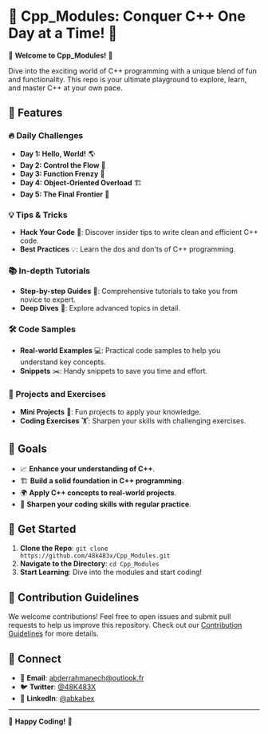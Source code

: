 # 🚀 Cpp_Modules: Conquer C++ One Day at a Time! 🌟

🎉 **Welcome to Cpp_Modules!** 🎉

Dive into the exciting world of C++ programming with a unique blend of fun and functionality. This repo is your ultimate playground to explore, learn, and master C++ at your own pace.

## 🌟 Features

### 🔥 **Daily Challenges**
* **Day 1: Hello, World!** 🌎
* **Day 2: Control the Flow** 🚦
* **Day 3: Function Frenzy** 🔄
* **Day 4: Object-Oriented Overload** 🏗️
* **Day 5: The Final Frontier** 🚀

### 💡 **Tips & Tricks**
- **Hack Your Code** 🧠: Discover insider tips to write clean and efficient C++ code.
- **Best Practices** 💡: Learn the dos and don'ts of C++ programming.

### 📚 **In-depth Tutorials**
- **Step-by-step Guides** 📘: Comprehensive tutorials to take you from novice to expert.
- **Deep Dives** 🌊: Explore advanced topics in detail.

### 🛠️ **Code Samples**
- **Real-world Examples** 💻: Practical code samples to help you understand key concepts.
- **Snippets** ✂️: Handy snippets to save you time and effort.

### 🤖 **Projects and Exercises**
- **Mini Projects** 🔧: Fun projects to apply your knowledge.
- **Coding Exercises** 🏋️: Sharpen your skills with challenging exercises.

## 🎯 Goals

- 📈 **Enhance your understanding of C++**.
- 🏗️ **Build a solid foundation in C++ programming**.
- 🌍 **Apply C++ concepts to real-world projects**.
- 🧠 **Sharpen your coding skills with regular practice**.

## 🚀 Get Started

1. **Clone the Repo**: `git clone https://github.com/48k483x/Cpp_Modules.git`
2. **Navigate to the Directory**: `cd Cpp_Modules`
3. **Start Learning**: Dive into the modules and start coding!

## 🤝 Contribution Guidelines

We welcome contributions! Feel free to open issues and submit pull requests to help us improve this repository. Check out our [Contribution Guidelines](CONTRIBUTING.md) for more details.

## 💬 Connect

- 📧 **Email**: abderrahmanech@outlook.fr
- 🐦 **Twitter**: [@48K483X](https://twitter.com/48k483x)
- 💼 **LinkedIn**: [@abkabex](https://www.linkedin.com/in/abdurrahman-chahrour-bb0865265/)

---

🌟 **Happy Coding!** 🌟
